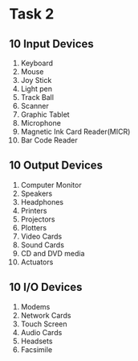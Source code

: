 # Task 2

## 10 Input Devices

1. Keyboard
2. Mouse
3. Joy Stick
4. Light pen
5. Track Ball
6. Scanner
7. Graphic Tablet
8. Microphone
9. Magnetic Ink Card Reader(MICR)
10. Bar Code Reader

## 10 Output Devices

1. Computer Monitor
2. Speakers
3. Headphones
4. Printers
5. Projectors
6. Plotters
7. Video Cards
8. Sound Cards
9. CD and DVD media
10. Actuators

## 10 I/O Devices

1. Modems
2. Network Cards
3. Touch Screen
4. Audio Cards
5. Headsets
6. Facsimile
